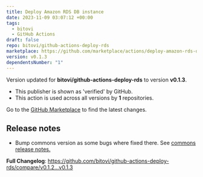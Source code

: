 ```yaml
---
title: Deploy Amazon RDS DB instance
date: 2023-11-09 03:07:12 +00:00
tags:
  - bitovi
  - GitHub Actions
draft: false
repo: bitovi/github-actions-deploy-rds
marketplace: https://github.com/marketplace/actions/deploy-amazon-rds-db-instance
version: v0.1.3
dependentsNumber: "1"
---
```



Version updated for **bitovi/github-actions-deploy-rds** to version **v0.1.3**.
- This publisher is shown as 'verified' by GitHub.
- This action is used across all versions by **1** repositories.

Go to the [GitHub Marketplace](https://github.com/marketplace/actions/deploy-amazon-rds-db-instance) to find the latest changes.

## Release notes

- Bump commons version as some bugs where fixed there. See [commons release notes.](https://github.com/bitovi/github-actions-commons/releases/tag/v0.0.9)

**Full Changelog**: https://github.com/bitovi/github-actions-deploy-rds/compare/v0.1.2...v0.1.3
